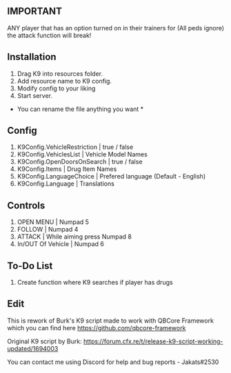 ## IMPORTANT
ANY player that has an option turned on in their trainers for (All peds ignore) the attack function will break!

## Installation
1. Drag K9 into resources folder.
2. Add resource name to K9 config.
3. Modify config to your liking
4. Start server.

* You can rename the file anything you want *

## Config
1. K9Config.VehicleRestriction  | true / false
2. K9Config.VehiclesList        | Vehicle Model Names
3. K9Config.OpenDoorsOnSearch   | true / false
4. K9Config.Items               | Drug Item Names
5. K9Config.LanguageChoice      | Prefered language (Default - English)
6. K9Config.Language            | Translations

## Controls
1. OPEN MENU            | Numpad 5
2. FOLLOW               | Numpad 4
3. ATTACK               | While aiming press Numpad 8
4. In/OUT Of Vehicle    | Numpad 6

## To-Do List
1. Create function where K9 searches if player has drugs

## Edit
This is rework of Burk's K9 script made to work with QBCore Framework which you can find here https://github.com/qbcore-framework

Original K9 script by Burk: https://forum.cfx.re/t/release-k9-script-working-updated/1694003

You can contact me using Discord for help and bug reports - Jakats#2530

